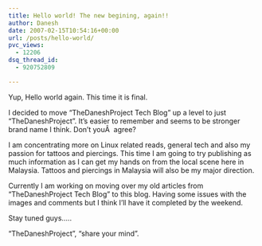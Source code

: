 ```yaml
---
title: Hello world! The new begining, again!!
author: Danesh
date: 2007-02-15T10:54:16+00:00
url: /posts/hello-world/
pvc_views:
  - 12206
dsq_thread_id:
  - 920752809

---
```

Yup, Hello world again. This time it is final.

I decided to move &#8220;TheDaneshProject Tech Blog&#8221; up a level to just &#8220;TheDaneshProject&#8221;. It&#8217;s easier to remember and seems to be stronger brand name I think. Don&#8217;t youÂ  agree?

I am concentrating more on Linux related reads, general tech and also my passion for tattoos and piercings. This time I am going to try publishing as much information as I can get my hands on from the local scene here in Malaysia. Tattoos and piercings in Malaysia will also be my major direction.

Currently I am working on moving over my old articles from &#8220;TheDaneshProject Tech Blog&#8221; to this blog. Having some issues with the images and comments but I think I&#8217;ll have it completed by the weekend.

Stay tuned guys&#8230;..

&#8220;TheDaneshProject&#8221;, &#8220;share your mind&#8221;.